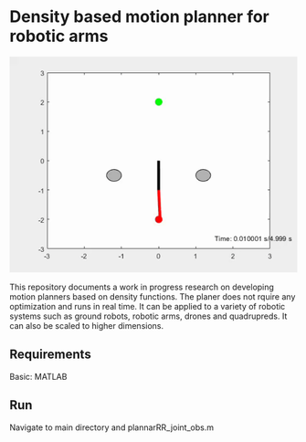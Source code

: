 # Density based motion planner for robotic arms

![Swingup](animations/swingup_gif.gif)

This repository documents a work in progress research on developing motion planners based on density functions. The planer does not rquire any optimization and runs in real time. It can be applied to a variety of robotic systems such as ground robots, robotic arms, drones and quadrupreds. It can also be scaled to higher dimensions.

## Requirements
Basic: MATLAB


## Run
Navigate to main directory and plannarRR_joint_obs.m
